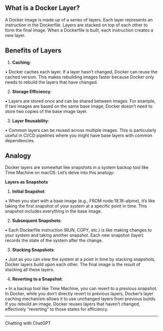 ## **What is a Docker Layer?**

A Docker image is made up of a series of layers. Each layer represents an instruction in the Dockerfile. Layers are stacked on top of each other to form the final image. When a Dockerfile is built, each instruction creates a new layer.

## **Benefits of Layers**

1. **Caching**:

• Docker caches each layer. If a layer hasn’t changed, Docker can reuse the cached version. This makes rebuilding images faster because Docker only needs to rebuild the layers that have changed.

2. **Storage Efficiency**:

• Layers are stored once and can be shared between images. For example, if two images are based on the same base image, Docker doesn’t need to store two copies of the base image layer.

3. **Layer Reusability**:

• Common layers can be reused across multiple images. This is particularly useful in CI/CD pipelines where you might have base layers with common dependencies.

## Analogy

Docker layers are somewhat like snapshots in a system backup tool like Time Machine on macOS. Let’s delve into this analogy:

**Layers as Snapshots**

1. **Initial Snapshot**:

• When you start with a base image (e.g., FROM node:18.18-alpine), it’s like taking the first snapshot of your system at a specific point in time. This snapshot includes everything in the base image.

2. **Subsequent Snapshots**:

• Each Dockerfile instruction (RUN, COPY, etc.) is like making changes to your system and taking another snapshot. Each new snapshot (layer) records the state of the system after the change.

3. **Stacking Snapshots**:

• Just as you can view the system at a point in time by stacking snapshots, Docker layers build upon each other. The final image is the result of stacking all these layers.

4. **Reverting to a Snapshot**:

• In a backup tool like Time Machine, you can revert to a previous snapshot. In Docker, while you don’t directly revert to previous layers, Docker’s layer caching mechanism allows it to use unchanged layers from previous builds. If you rebuild an image, Docker reuses layers that haven’t changed, effectively “reverting” to those states for efficiency.

---
Chatting with ChatGPT